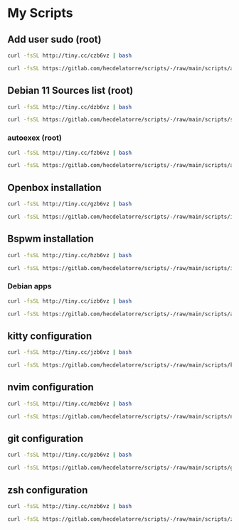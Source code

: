 # My Scripts

## Add user sudo (root)

```bash
curl -fsSL http://tiny.cc/czb6vz | bash
```

```bash
curl -fsSL https://gitlab.com/hecdelatorre/scripts/-/raw/main/scripts/add_user_sudo.sh | bash
```

## Debian 11 Sources list (root)

```bash
curl -fsSL http://tiny.cc/dzb6vz | bash
```

```bash
curl -fsSL https://gitlab.com/hecdelatorre/scripts/-/raw/main/scripts/sources-debian11.sh | bash
```

### autoexex (root)

```bash
curl -fsSL http://tiny.cc/fzb6vz | bash
```

```bash
curl -fsSL https://gitlab.com/hecdelatorre/scripts/-/raw/main/scripts/autoexec.sh | bash
```

## Openbox installation

```bash
curl -fsSL http://tiny.cc/gzb6vz | bash
```

```bash
curl -fsSL https://gitlab.com/hecdelatorre/scripts/-/raw/main/scripts/install-openbox.sh | bash
```

## Bspwm installation

```bash
curl -fsSL http://tiny.cc/hzb6vz | bash
```

```bash
curl -fsSL https://gitlab.com/hecdelatorre/scripts/-/raw/main/scripts/install-bspwm.sh | bash
```

### Debian apps

```bash
curl -fsSL http://tiny.cc/izb6vz | bash
```

```bash
curl -fsSL https://gitlab.com/hecdelatorre/scripts/-/raw/main/scripts/apps_debian.sh | bash
```

## kitty configuration

```bash
curl -fsSL http://tiny.cc/jzb6vz | bash
```

```bash
curl -fsSL https://gitlab.com/hecdelatorre/scripts/-/raw/main/scripts/kitty-conf.sh | bash
```

## nvim configuration

```bash
curl -fsSL http://tiny.cc/mzb6vz | bash
```

```bash
curl -fsSL https://gitlab.com/hecdelatorre/scripts/-/raw/main/scripts/nvim-conf.sh | bash
```

## git configuration

```bash
curl -fsSL http://tiny.cc/pzb6vz | bash
```

```bash
curl -fsSL https://gitlab.com/hecdelatorre/scripts/-/raw/main/scripts/git-conf.sh | bash
```

## zsh configuration

```bash
curl -fsSL http://tiny.cc/nzb6vz | bash
```

```bash
curl -fsSL https://gitlab.com/hecdelatorre/scripts/-/raw/main/scripts/zsh-conf.sh | bash
```
